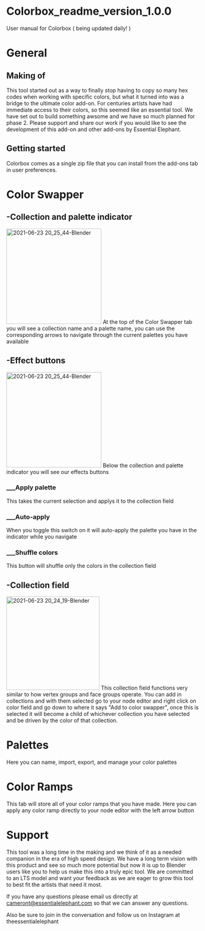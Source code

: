 


# Colorbox_readme_version_1.0.0
User manual for Colorbox ( being updated daily! )


<h1> General </h1>
<h2> Making of</h2>
<p1> This tool started out as a way to finally stop having to copy so many hex codes when working with specific colors, but what it turned into was a bridge to the ultimate color add-on. For centuries artists have had immediate access to their colors, so this seemed like an essential tool. We have set out to build something awsome and we have so much planned for phase 2. Please support and share our work if you would like to see the development of this add-on and other add-ons by Essential Elephant.
  <h2> Getting started </h2>
<p2>Colorbox comes as a single zip file that you can install from the add-ons tab in user preferences.
<h1> Color Swapper </h1>
  <h2> -Collection and palette indicator </h2>
<img width="249" alt="2021-06-23 20_25_44-Blender" src="https://user-images.githubusercontent.com/81212930/123149132-3c172c80-d461-11eb-84b6-59ccc2ead935.png">
<p1>At the top of the Color Swapper tab you will see a collection name and a palette name, you can use the corresponding arrows to navigate through the current palettes you have available</p2>
  <h2> -Effect buttons </h2>
<img width="249" alt="2021-06-23 20_25_44-Blender" src="https://user-images.githubusercontent.com/81212930/123149132-3c172c80-d461-11eb-84b6-59ccc2ead935.png">
  <p1>Below the collection and palette indicator you will see our effects buttons</p1>
  <h3>___Apply palette </h3>
  <p1>This takes the current selection and applys it to the collection field</p1>
  <h3>___Auto-apply</h3>
<p1>When you toggle this switch on it will auto-apply the palette you have in the indicator while you navigate</p1>
  <h3>___Shuffle colors</h3>
<p1>This button will shuffle only the colors in the collection field</p1>
  <h2> -Collection field</h2>
<img width="244" alt="2021-06-23 20_24_19-Blender" src="https://user-images.githubusercontent.com/81212930/123148943-0a9e6100-d461-11eb-9691-86a566e45fd4.png">
  <p1> This collection field functions very similar to how vertex groups and face groups operate. You can add in collections and with them selected go to your node editor and right click on color field and go down to where it says "Add to color swapper", once this is selected it will become a child of whichever collection you have selected and be driven by the color of that collection.</p1>
<h1> Palettes </h1>
  <p1> Here you can name, import, export, and manage your color palettes</p1>
<h1> Color Ramps </h1>
<p1> This tab will store all of your color ramps that you have made. Here you can apply any color ramp directly to your node editor with the left arrow button</p1>
<h1> Support </h1>
  <p1>This tool was a long time in the making and we think of it as a needed companion in the era of high speed design. We have a long term vision with this product and see so much more potential but now it is up to Blender users like you to help us make this into a truly epic tool. We are committed to an LTS model and want your feedback as we are eager to grow this tool to best fit the artists that need it most.</p1>

  <p1>If you have any questions please email us directly at cameront@essentialelephant.com so that we can answer any questions.</p1>

  <p1>Also be sure to join in the conversation and follow us on Instagram at theessentialelephant</p1>
